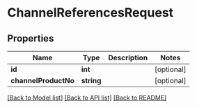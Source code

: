 # ChannelReferencesRequest

## Properties
Name | Type | Description | Notes
------------ | ------------- | ------------- | -------------
**id** | **int** |  | [optional] 
**channelProductNo** | **string** |  | [optional] 

[[Back to Model list]](../README.md#documentation-for-models) [[Back to API list]](../README.md#documentation-for-api-endpoints) [[Back to README]](../README.md)


